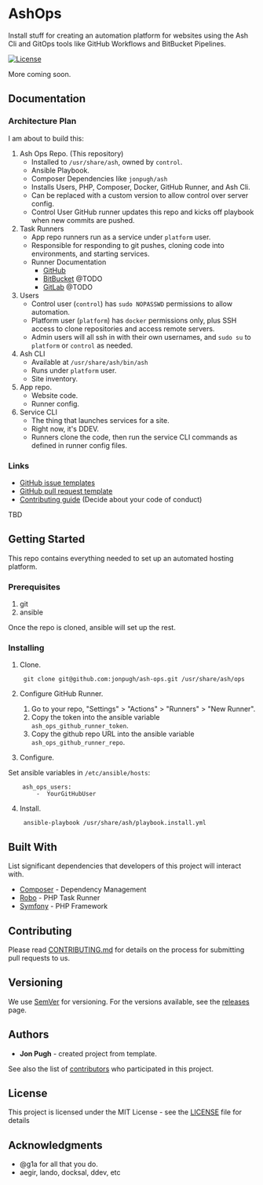 # AshOps

Install stuff for creating an automation platform for websites using the Ash Cli and GitOps tools like GitHub Workflows and BitBucket Pipelines.

[![License](https://img.shields.io/badge/license-MIT-408677.svg)](LICENSE)

<!--
There are two choices for LICENSE badges:

1. License using shields.io (above): Can contain any text you want, and has no prerequisites, but must be manually updated if you change the license.
2. License using poser.pugx.org (below): shows the license that Packagist.org read from your composer.json file. Must register with Packagist to use Poser.

[![License](https://poser.pugx.org/jonpugh/ash-ops/license)](https://github.com/jonpugh/ash-ops//master/LICENSE)
-->

More coming soon.

## Documentation

### Architecture Plan

I am about to build this:

1. Ash Ops Repo. (This repository)
    - Installed to `/usr/share/ash`, owned by `control`.
    - Ansible Playbook.
    - Composer Dependencies like `jonpugh/ash`
    - Installs Users, PHP, Composer, Docker, GitHub Runner, and Ash Cli.
    - Can be replaced with a custom version to allow control over server config.
    - Control User GitHub runner updates this repo and kicks off playbook when new commits are pushed.
2. Task Runners
    - App repo runners run as a service under `platform` user.
    - Responsible for responding to git pushes, cloning code into environments, and starting services.
    - Runner Documentation
        - [GitHub](https://docs.github.com/en/actions/using-github-hosted-runners/about-github-hosted-runners/about-github-hosted-runners)
        - [BitBucket](https://support.atlassian.com/bitbucket-cloud/docs/runners/) @TODO
        - [GitLab](https://docs.gitlab.com/runner/) @TODO
5. Users
    - Control user (`control`) has `sudo NOPASSWD` permissions to allow automation.
    - Platform user (`platform`) has `docker` permissions only, plus SSH access to clone repositories and access remote servers.
    - Admin users will all ssh in with their own usernames, and `sudo su` to `platform` or `control` as needed.
2. Ash CLI
    - Available at `/usr/share/ash/bin/ash`
    - Runs under `platform` user.
    - Site inventory.
3. App repo.
   - Website code.
   - Runner config.
4. Service CLI
    - The thing that launches services for a site.
    - Right now, it's DDEV.
    - Runners clone the code, then run the service CLI commands as defined in runner config files.


### Links

- [GitHub issue templates](https://github.com/jonpugh/ash-ops/issues/templates/edit)
- [GitHub pull request template](/.github/pull_request_template.md)
- [Contributing guide](/CONTRIBUTING) (Decide about your code of conduct)

TBD

## Getting Started

This repo contains everything needed to set up an automated hosting platform.

### Prerequisites

1. git
2. ansible

Once the repo is cloned, ansible will set up the rest.

### Installing

1. Clone.

        git clone git@github.com:jonpugh/ash-ops.git /usr/share/ash/ops

2. Configure GitHub Runner.

    1. Go to your repo, "Settings" > "Actions" > "Runners" > "New Runner".
    2. Copy the token into the ansible variable `ash_ops_github_runner_token`.
    3. Copy the github repo URL into the ansible variable `ash_ops_github_runner_repo`.

3. Configure.

  Set ansible variables in `/etc/ansible/hosts`:

        ash_ops_users:
            -  YourGitHubUser

4. Install.

        ansible-playbook /usr/share/ash/playbook.install.yml

## Built With

List significant dependencies that developers of this project will interact with.

* [Composer](https://getcomposer.org/) - Dependency Management
* [Robo](https://robo.li/) - PHP Task Runner
* [Symfony](https://symfony.com/) - PHP Framework

## Contributing

Please read [CONTRIBUTING.md](CONTRIBUTING.md) for details on the process for submitting pull requests to us.

## Versioning

We use [SemVer](http://semver.org/) for versioning. For the versions available, see the [releases](https://github.com/jonpugh/ash-ops/releases) page.

## Authors

* **Jon Pugh** - created project from template.

See also the list of [contributors](https://github.com/jonpugh/ash-ops/contributors) who participated in this project.

## License

This project is licensed under the MIT License - see the [LICENSE](LICENSE) file for details

## Acknowledgments

* @g1a for all that you do.
* aegir, lando, docksal, ddev, etc
